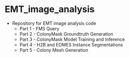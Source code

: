 # EMT_image_analysis
* Repository for EMT image analysis code 
  * Part 1 - FMS Query
  * Part 2 - ColonyMask Groundtruth Generation
  * Part 3 - ColonyMask Model Training and Inference
  * Part 4 - H2B and EOMES Instance Segmentations
  * Part 5 - Colony Mesh Generation